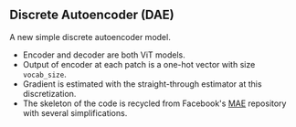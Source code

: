 ## Discrete Autoencoder (DAE)

A new simple discrete autoencoder model.

- Encoder and decoder are both ViT models.
- Output of encoder at each patch is a one-hot vector with size `vocab_size`.
- Gradient is estimated with the straight-through estimator at this discretization.
- The skeleton of the code is recycled from Facebook's [MAE](https://github.com/facebookresearch/mae) repository with several simplifications.